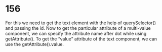 # 156

For this we need to get the text element with the help of querySelector() and passing the id.
Now to get the particular attribute of a multi-value component, we can specify the attribute name after dot while using getAttribute().
To get the “value” attribute of the text component, we can use the getAttribute().value.

